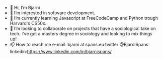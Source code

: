 - 👋 Hi, I’m Bjarni
- 👀 I’m interested in software development.
- 🌱 I’m currently learning Javascript at FreeCodeCamp and Python trough Harvard's CS50x.
- 💞️ I’m looking to collaborate on projects that have a sociological take on tech. I've got a masters degree in sociology and looking to mix things up!
- 📫 How to reach me e-mail: bjarni at spans.eu twitter @BjarniSpans linkedin:https://www.linkedin.com/in/bjarnispans/

<!---
bspans/bspans is a ✨ special ✨ repository because its `README.md` (this file) appears on your GitHub profile.
You can click the Preview link to take a look at your changes.
--->
